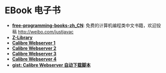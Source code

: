 # EBook 电子书

- **[free-programming-books-zh_CN](https://github.com/justjavac/free-programming-books-zh_CN)**: 免费的计算机编程类中文书籍，欢迎投稿 http://weibo.com/justjavac
- **[Z-Library](https://zh.hk1lib.org/)**
- **[Calibre Webserver 1](http://soulseeker.myds.me:25788/)**
- **[Calibre Webserver 2](https://book.codefine.site:6870)**
- **[Calibre Webserver 3](https://wenyuange.org)**
- **[Calibre Webserver 4](http://nas.9696.pub:8083)**
- **[gist: Calibre Webserver 自动下载脚本](https://gist.github.com/syhily/9feb936bcaebf2beec567733810f4666)**
